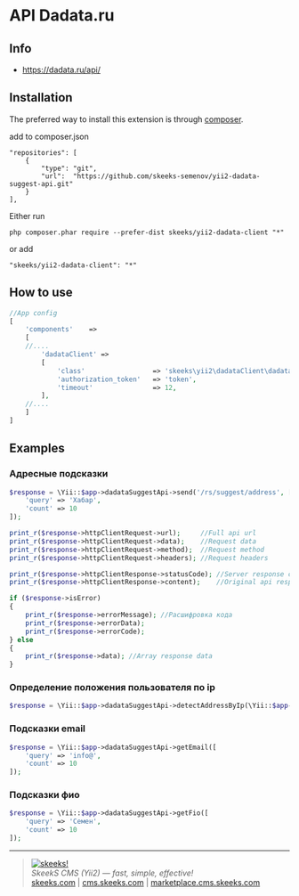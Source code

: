 API Dadata.ru
===================================

Info
------------
* https://dadata.ru/api/

Installation
------------

The preferred way to install this extension is through [composer](http://getcomposer.org/download/).

add to composer.json
```
"repositories": [
    {
        "type": "git",
        "url":  "https://github.com/skeeks-semenov/yii2-dadata-suggest-api.git"
    }
],
```

Either run

```
php composer.phar require --prefer-dist skeeks/yii2-dadata-client "*"
```

or add

```
"skeeks/yii2-dadata-client": "*"
```

How to use
----------

```php
//App config
[
    'components'    =>
    [
    //....
        'dadataClient' =>
        [
            'class'                 => 'skeeks\yii2\dadataClient\dadataClient',
            'authorization_token'   => 'token',
            'timeout'               => 12,
        ],
    //....
    ]
]

```

Examples
----------

### Адресные подсказки
```php
$response = \Yii::$app->dadataSuggestApi->send('/rs/suggest/address', [
    'query' => 'Хабар',
    'count' => 10
]);

print_r($response->httpClientRequest->url);     //Full api url
print_r($response->httpClientRequest->data);    //Request data
print_r($response->httpClientRequest->method);  //Request method
print_r($response->httpClientRequest->headers); //Request headers

print_r($response->httpClientResponse->statusCode); //Server response code
print_r($response->httpClientResponse->content);    //Original api response

if ($response->isError)
{
    print_r($response->errorMessage); //Расшифровка кода
    print_r($response->errorData);
    print_r($response->errorCode);
} else
{
    print_r($response->data); //Array response data
}
```

### Определение положения пользователя по ip
```php
$response = \Yii::$app->dadataSuggestApi->detectAddressByIp(\Yii::$app->request->userIP);
```


### Подсказки email
```php
$response = \Yii::$app->dadataSuggestApi->getEmail([
    'query' => 'info@',
    'count' => 10
]);
```

### Подсказки фио
```php
$response = \Yii::$app->dadataSuggestApi->getFio([
    'query' => 'Семен',
    'count' => 10
]);
```
___

> [![skeeks!](https://gravatar.com/userimage/74431132/13d04d83218593564422770b616e5622.jpg)](http://skeeks.com)  
<i>SkeekS CMS (Yii2) — fast, simple, effective!</i>  
[skeeks.com](http://skeeks.com) | [cms.skeeks.com](http://cms.skeeks.com) | [marketplace.cms.skeeks.com](http://marketplace.cms.skeeks.com)


